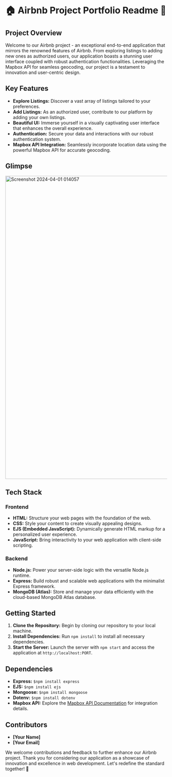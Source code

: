 # 🏠 Airbnb Project Portfolio Readme 🌟

## Project Overview
Welcome to our Airbnb project - an exceptional end-to-end application that mirrors the renowned features of Airbnb. From exploring listings to adding new ones as authorized users, our application boasts a stunning user interface coupled with robust authentication functionalities. Leveraging the Mapbox API for seamless geocoding, our project is a testament to innovation and user-centric design.

## Key Features
- **Explore Listings:** Discover a vast array of listings tailored to your preferences.
- **Add Listings:** As an authorized user, contribute to our platform by adding your own listings.
- **Beautiful UI:** Immerse yourself in a visually captivating user interface that enhances the overall experience.
- **Authentication:** Secure your data and interactions with our robust authentication system.
- **Mapbox API Integration:** Seamlessly incorporate location data using the powerful Mapbox API for accurate geocoding.

## Glimpse
<img width="945" alt="Screenshot 2024-04-01 014057" src="https://github.com/saikiran76/Airbnb/assets/80874246/2ae64527-55fc-4ef3-b0fb-bf3b8a285a36">

## Tech Stack
### Frontend
- **HTML:** Structure your web pages with the foundation of the web.
- **CSS:** Style your content to create visually appealing designs.
- **EJS (Embedded JavaScript):** Dynamically generate HTML markup for a personalized user experience.
- **JavaScript:** Bring interactivity to your web application with client-side scripting.

### Backend
- **Node.js:** Power your server-side logic with the versatile Node.js runtime.
- **Express:** Build robust and scalable web applications with the minimalist Express framework.
- **MongoDB (Atlas):** Store and manage your data efficiently with the cloud-based MongoDB Atlas database.

## Getting Started
1. **Clone the Repository:** Begin by cloning our repository to your local machine.
2. **Install Dependencies:** Run `npm install` to install all necessary dependencies.
3. **Start the Server:** Launch the server with `npm start` and access the application at `http://localhost:PORT`.

## Dependencies
- **Express:** `$npm install express`
- **EJS:** `$npm install ejs`
- **Mongoose:** `$npm install mongoose`
- **Dotenv:** `$npm install dotenv`
- **Mapbox API:** Explore the [Mapbox API Documentation](https://docs.mapbox.com/api/) for integration details.

## Contributors
- **[Your Name]**
- **[Your Email]**

We welcome contributions and feedback to further enhance our Airbnb project. Thank you for considering our application as a showcase of innovation and excellence in web development. Let's redefine the standard together! 🚀
